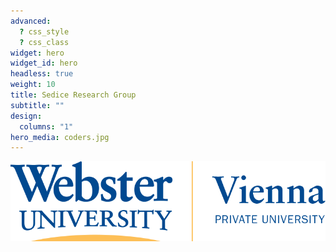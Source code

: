 ```yaml
---
advanced:
  ? css_style
  ? css_class
widget: hero
widget_id: hero
headless: true
weight: 10
title: Sedice Research Group
subtitle: ""
design:
  columns: "1"
hero_media: coders.jpg
---
```



![Webster Vienna Private University](/static/media/logo.png)